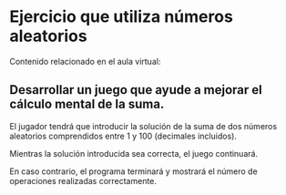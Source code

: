 # Ejercicio que utiliza números aleatorios

Contenido relacionado en el aula virtual:



## Desarrollar un juego que ayude a mejorar el cálculo mental de la suma. 

El jugador tendrá que introducir la solución de la suma de dos números aleatorios comprendidos entre 1 y 100 (decimales incluidos).

Mientras la solución introducida sea correcta, el juego continuará. 

En caso contrario, el programa terminará y mostrará el número de operaciones realizadas correctamente. 
